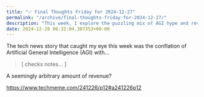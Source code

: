 ```yaml
---
title: "✅ Final Thoughts Friday for 2024-12-27"
permalink: "/archive/final-thoughts-friday-for-2024-12-27/"
description: "This week, I explore the puzzling mix of AGI hype and revenue metrics in tech news."
date: 2024-12-28 06:32:04.387353+00:00
---
```


<p>The tech news story that caught my eye this week was the conflation of Artificial General Intelligence (AGI) with… </p><blockquote><p>[ checks notes… ] </p></blockquote><p>A seemingly arbitrary amount of revenue?</p><p><a target="_blank" rel="noopener noreferrer nofollow" href="https://www.techmeme.com/241226/p12#a241226p12">https://www.techmeme.com/241226/p12#a241226p12</a></p>